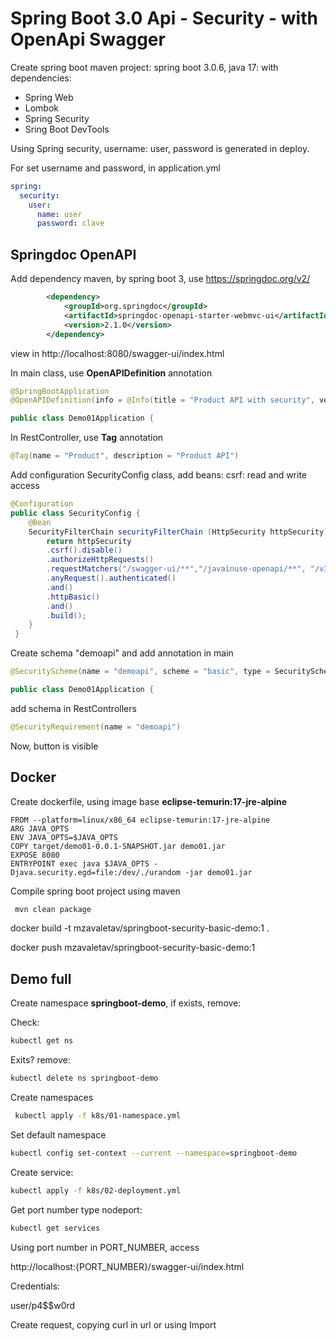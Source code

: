 # Spring Boot 3.0 Api - Security - with OpenApi Swagger 

Create spring boot maven project: spring boot 3.0.6, java 17: with dependencies:

- Spring Web
- Lombok
- Spring Security
- Sring Boot DevTools

Using Spring security, username: user, password is generated in deploy.

For set username and password, in application.yml

```yml
spring:
  security:
    user:
      name: user
      password: clave
```

## Springdoc OpenAPI

Add dependency maven, by spring boot 3, use https://springdoc.org/v2/

```xml
		<dependency>
			<groupId>org.springdoc</groupId>
			<artifactId>springdoc-openapi-starter-webmvc-ui</artifactId>
			<version>2.1.0</version>
		</dependency>
```

view in http://localhost:8080/swagger-ui/index.html

In main class, use **OpenAPIDefinition** annotation

```java
@SpringBootApplication
@OpenAPIDefinition(info = @Info(title = "Product API with security", version = "1.0.0"))

public class Demo01Application {
```

In RestController, use **Tag** annotation

```java
@Tag(name = "Product", description = "Product API")
```

Add configuration SecurityConfig class, add beans: csrf: read and write access

```java
@Configuration
public class SecurityConfig {
    @Bean
    SecurityFilterChain securityFilterChain (HttpSecurity httpSecurity) throws Exception{
        return httpSecurity
        .csrf().disable()
        .authorizeHttpRequests()
        .requestMatchers("/swagger-ui/**","/javainuse-openapi/**", "/v3/api-docs/**").permitAll()
        .anyRequest().authenticated()
        .and()
        .httpBasic()
        .and()
        .build();
    }
 }
```

Create schema "demoapi" and add annotation in main

```java
@SecurityScheme(name = "demoapi", scheme = "basic", type = SecuritySchemeType.HTTP, in = SecuritySchemeIn.HEADER)

public class Demo01Application {
```

add schema in RestControllers

```java
@SecurityRequirement(name = "demoapi")
```

Now, button is visible

## Docker

Create dockerfile, using image base **eclipse-temurin:17-jre-alpine**

```docker
FROM --platform=linux/x86_64 eclipse-temurin:17-jre-alpine
ARG JAVA_OPTS
ENV JAVA_OPTS=$JAVA_OPTS
COPY target/demo01-0.0.1-SNAPSHOT.jar demo01.jar
EXPOSE 8080
ENTRYPOINT exec java $JAVA_OPTS -Djava.security.egd=file:/dev/./urandom -jar demo01.jar
```

Compile spring boot project using maven

```sh
 mvn clean package
```

docker build -t mzavaletav/springboot-security-basic-demo:1 .

docker push  mzavaletav/springboot-security-basic-demo:1

## Demo full

Create namespace **springboot-demo**, if exists, remove:

Check:

```sh
kubectl get ns
```
Exits? remove:

```sh
kubectl delete ns springboot-demo
```

Create namespaces

```sh
 kubectl apply -f k8s/01-namespace.yml
```

Set default namespace

```sh
kubectl config set-context --current --namespace=springboot-demo
```
Create service:
```sh
kubectl apply -f k8s/02-deployment.yml 
```
Get port number type nodeport:

```cmd
kubectl get services
```
Using port number in PORT_NUMBER, access 

http://localhost:{PORT_NUMBER}/swagger-ui/index.html

Credentials:

user/p4$$w0rd


Create request, copying curl in url or using Import


